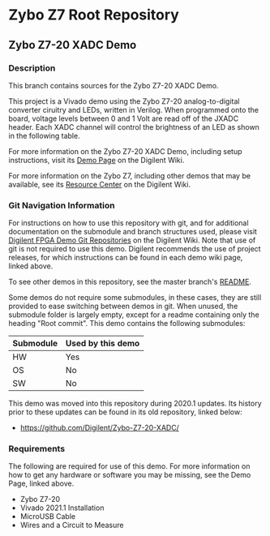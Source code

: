 # Zybo Z7 Root Repository

## Zybo Z7-20 XADC Demo

### Description

This branch contains sources for the Zybo Z7-20 XADC Demo.

This project is a Vivado demo using the Zybo Z7-20 analog-to-digital converter ciruitry and LEDs, written in Verilog. When programmed onto the board, voltage levels between 0 and 1 Volt are read off of the JXADC header. Each XADC channel will control the brightness of an LED as shown in the following table.

For more information on the Zybo Z7-20 XADC Demo, including setup instructions, visit its [Demo Page](https://reference.digilentinc.com/reference/programmable-logic/zybo-z7/demos/xadc) on the Digilent Wiki.

For more information on the Zybo Z7, including other demos that may be available, see its [Resource Center](https://reference.digilentinc.com/reference/programmable-logic/zybo-z7/start) on the Digilent Wiki.

### Git Navigation Information

For instructions on how to use this repository with git, and for additional documentation on the submodule and branch structures used, please visit [Digilent FPGA Demo Git Repositories](https://reference.digilentinc.com/reference/programmable-logic/documents/git) on the Digilent Wiki. Note that use of git is not required to use this demo. Digilent recommends the use of project releases, for which instructions can be found in each demo wiki page, linked above.

To see other demos in this repository, see the master branch's [README](https://github.com/Digilent/Zybo-Z7).

Some demos do not require some submodules, in these cases, they are still provided to ease switching between demos in git. When unused, the submodule folder is largely empty, except for a readme containing only the heading "Root commit". This demo contains the following submodules:

| Submodule | Used by this demo |
|-----------|-------------------|
| HW        | Yes         |
| OS        | No         |
| SW        | No         |

This demo was moved into this repository during 2020.1 updates. Its history prior to these updates can be found in its old repository, linked below:
* https://github.com/Digilent/Zybo-Z7-20-XADC/

### Requirements

The following are required for use of this demo. For more information on how to get any hardware or software you may be missing, see the Demo Page, linked above.

* Zybo Z7-20
* Vivado 2021.1 Installation
* MicroUSB Cable
* Wires and a Circuit to Measure
